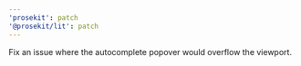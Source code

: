 ```yaml
---
'prosekit': patch
'@prosekit/lit': patch
---
```


Fix an issue where the autocomplete popover would overflow the viewport.
